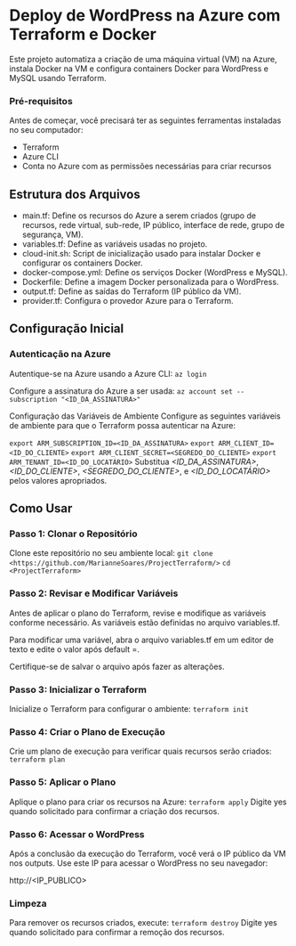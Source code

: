 # Deploy de WordPress na Azure com Terraform e Docker
Este projeto automatiza a criação de uma máquina virtual (VM) na Azure, instala Docker na VM e configura containers Docker para WordPress e MySQL usando Terraform.

### Pré-requisitos
Antes de começar, você precisará ter as seguintes ferramentas instaladas no seu computador:

* Terraform
* Azure CLI
* Conta no Azure com as permissões necessárias para criar recursos

## Estrutura dos Arquivos
* main.tf: Define os recursos do Azure a serem criados (grupo de recursos, rede virtual, sub-rede, IP público, interface de rede, grupo de segurança, VM).
* variables.tf: Define as variáveis usadas no projeto.
* cloud-init.sh: Script de inicialização usado para instalar Docker e configurar os containers Docker.
* docker-compose.yml: Define os serviços Docker (WordPress e MySQL).
* Dockerfile: Define a imagem Docker personalizada para o WordPress.
* output.tf: Define as saídas do Terraform (IP público da VM).
* provider.tf: Configura o provedor Azure para o Terraform.

## Configuração Inicial
### Autenticação na Azure
Autentique-se na Azure usando a Azure CLI:
`az login`

Configure a assinatura do Azure a ser usada:
`az account set --subscription "<ID_DA_ASSINATURA>"`

Configuração das Variáveis de Ambiente
Configure as seguintes variáveis de ambiente para que o Terraform possa autenticar na Azure:

`export ARM_SUBSCRIPTION_ID=<ID_DA_ASSINATURA>`
`export ARM_CLIENT_ID=<ID_DO_CLIENTE>`
`export ARM_CLIENT_SECRET=<SEGREDO_DO_CLIENTE>`
`export ARM_TENANT_ID=<ID_DO_LOCATÁRIO>`
Substitua *<ID_DA_ASSINATURA>*, *<ID_DO_CLIENTE>*, *<SEGREDO_DO_CLIENTE>*, e *<ID_DO_LOCATÁRIO>* pelos valores apropriados.

## Como Usar

### Passo 1: Clonar o Repositório
Clone este repositório no seu ambiente local:
` git clone <https://github.com/MarianneSoares/ProjectTerraform/> `
` cd <ProjectTerraform> `

### Passo 2: Revisar e Modificar Variáveis
Antes de aplicar o plano do Terraform, revise e modifique as variáveis conforme necessário. As variáveis estão definidas no arquivo variables.tf.

Para modificar uma variável, abra o arquivo variables.tf em um editor de texto e edite o valor após default =. 

Certifique-se de salvar o arquivo após fazer as alterações.

### Passo 3: Inicializar o Terraform
Inicialize o Terraform para configurar o ambiente:
`terraform init`

### Passo 4: Criar o Plano de Execução
Crie um plano de execução para verificar quais recursos serão criados:
`terraform plan`

### Passo 5: Aplicar o Plano
Aplique o plano para criar os recursos na Azure:
`terraform apply`
Digite yes quando solicitado para confirmar a criação dos recursos.

### Passo 6: Acessar o WordPress
Após a conclusão da execução do Terraform, você verá o IP público da VM nos outputs. Use este IP para acessar o WordPress no seu navegador:

http://<IP_PUBLICO>

### Limpeza
Para remover os recursos criados, execute:
`terraform destroy`
Digite yes quando solicitado para confirmar a remoção dos recursos.